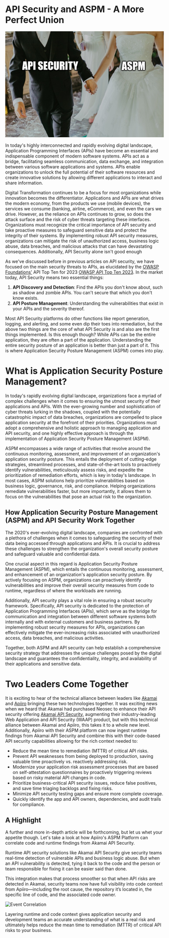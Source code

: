# API Security and ASPM - A More Perfect Union

![A More Perfect Union](/images/apisec-aspm-wedding.jpg)

In today's highly interconnected and rapidly evolving digital landscape, Application Programming Interfaces (APIs) have become an essential and indispensable component of modern software systems. APIs act as a bridge, facilitating seamless communication, data exchange, and integration between various software applications and systems. APIs enable organizations to unlock the full potential of their software resources and create innovative solutions by allowing different applications to interact and share information.

Digital Transformation continues to be a focus for most organizations while innovation becomes the differentiator. Applications and APIs are what drives the modern economy, from the products we use (mobile devices), the services we consume (banking, airline, eCommerce), and even the cars we drive. However, as the reliance on APIs continues to grow, so does the attack surface and the risk of cyber threats targeting these interfaces. Organizations must recognize the critical importance of API security and take proactive measures to safeguard sensitive data and protect the integrity of their systems. By implementing robust API security measures, organizations can mitigate the risk of unauthorized access, business logic abuse, data breaches, and malicious attacks that can have devastating consequences. Additionally, API Security alone isn't good enough

As we've discussed before in previous articles on API security, we have focused on the main security threats to APIs, as elucidated by the [OWASP Foundations'](https://owasp.org) API Top Ten for 2023 [OWASP API Top Ten 2023](https://www.wwt.com/blog/owasp-api-top-ten-2023-all-your-api-vulnerabilities-are-belong-to-us). In the market today, API Security means two essential things:

1. **API Discovery and Detection**: Find the APIs you don't know about, such as shadow and zombie APIs. You can't secure that which you don't know exists. 
2. **API Posture Management**: Understanding the vulnerabilities that exist in your APIs and the severity thereof. 

Most API Security platforms do other functions like report generation, logging, and alerting, and some even dip their toes into remediation, but the above two things are the core of what API Security is and also are the first things implemented. Is this enough though? While APIs can be the entire application, they are often a part of the application. Understanding the entire security posture of an application is better than just a part of it. This is where Application Security Posture Management (ASPM) comes into play. 

# What is Application Security Posture Management? 

In today's rapidly evolving digital landscape, organizations face a myriad of complex challenges when it comes to ensuring the utmost security of their applications and APIs. With the ever-growing number and sophistication of cyber threats lurking in the shadows, coupled with the potentially catastrophic impact of data breaches, organizations are compelled to place application security at the forefront of their priorities. Organizations must adopt a comprehensive and holistic approach to managing application and API security, and one highly effective approach is through the implementation of Application Security Posture Management (ASPM).

ASPM encompasses a wide range of activities that revolve around the continuous monitoring, assessment, and improvement of an organization's application security posture. This entails the deployment of cutting-edge strategies, streamlined processes, and state-of-the-art tools to proactively identify vulnerabilities, meticulously assess risks, and expedite the prioritization of remediation efforts, which is key in today's landscape. In most cases, ASPM solutions help prioritize vulnerabilities based on business logic, governance, risk, and compliance. Helping organizations remediate vulnerabilities faster, but more importantly, it allows them to focus on the vulnerabilities that pose an actual risk to the organization. 

## How Application Security Posture Management (ASPM) and API Security Work Together

The 2020's ever-evolving digital landscape, companies are confronted with a plethora of challenges when it comes to safeguarding the security of their data being accessed through applications and APIs. It is crucial to address these challenges to strengthen the organization's overall security posture and safeguard valuable and confidential data.

One crucial aspect in this regard is Application Security Posture Management (ASPM), which entails the continuous monitoring, assessment, and enhancement of an organization's application security posture. By actively focusing on ASPM, organizations can proactively identify vulnerabilities and improve their overall security measures from code to runtime, regardless of where the workloads are running.

Additionally, API security plays a vital role in ensuring a robust security framework. Specifically, API security is dedicated to the protection of Application Programming Interfaces (APIs), which serve as the bridge for communication and integration between different software systems both internally and with external customers and business partners. By implementing robust security measures for APIs, organizations can effectively mitigate the ever-increasing risks associated with unauthorized access, data breaches, and malicious activities.

Together, both ASPM and API security can help establish a comprehensive security strategy that addresses the unique challenges posed by the digital landscape and guarantees the confidentiality, integrity, and availability of their applications and sensitive data.

# Two Leaders Come Together

It is exciting to hear of the technical alliance between leaders like [Akamai](https://akamai.com) and [Apiiro](https://apiiro.com) bringing these two technologies together. It was exciting news when we heard that Akamai had purchased Neosec to enhance their API security offering [Akamai API Security](https://www.akamai.com/products/api-security), augmenting their industry-leading Web Application and API Security (WAAP) product, but with this technical alliance between Akamai and Apiiro, this takes it to a whole new level. Additionally, Apiiro with their ASPM platform can now ingest runtime findings from Akamai API Security and combine this with their code-based API security capabilities allowing for the rich context needed to:

- Reduce the mean time to remediation (MTTR) of critical API risks.
- Prevent API weaknesses from being deployed to production, saving valuable time proactively vs. reactively addressing risk.
- Modernize your application risk assessment processes that are based on self-attestation questionnaires by proactively triggering reviews based on risky material API changes in code.
- Prioritize business-critical API security issues, reduce false positives, and save time triaging backlogs and fixing risks. 
- Minimize API security testing gaps and ensure more complete coverage.
- Quickly identify the app and API owners, dependencies, and audit trails for compliance. 

## A Highlight

A further and more in-depth article will be forthcoming, but let us whet your appetite though. Let's take a look at how Apiiro's ASPM Platform can correlate code and runtime findings from Akamai API Security. 

Runtime API security solutions like Akamai API Security give security teams real-time detection of vulnerable APIs and business logic abuse. But when an API vulnerability is detected, tying it back to the code and the person or team responsible for fixing it can be easier said than done. 

This integration makes that process smoother so that when API risks are detected in Akamai, security teams now have full visibility into code context from Apiiro—including the root cause, the repository it’s located in, the specific line of code, and the associated code owner.

![Event Correlation](/images/apiiro-akamai-corolation.gif)

Layering runtime and code context gives application security and development teams an accurate understanding of what is a real risk and ultimately helps reduce the mean time to remediation (MTTR) of critical API risks to your business.

